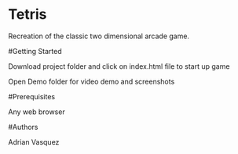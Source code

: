 # Tetris

Recreation of the classic two dimensional arcade game. 

#Getting Started 

Download project folder and click on index.html file to start up game 

Open Demo folder for video demo and screenshots 

#Prerequisites 

Any web browser 

#Authors 

Adrian Vasquez 

